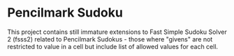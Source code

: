 Pencilmark Sudoku
=====
This project contains still immature extensions to Fast Simple Sudoku Solver 2 (fsss2) related to Pencilmark Sudokus - those where "givens" are not restricted to value in a cell but include list of allowed values for each cell.

